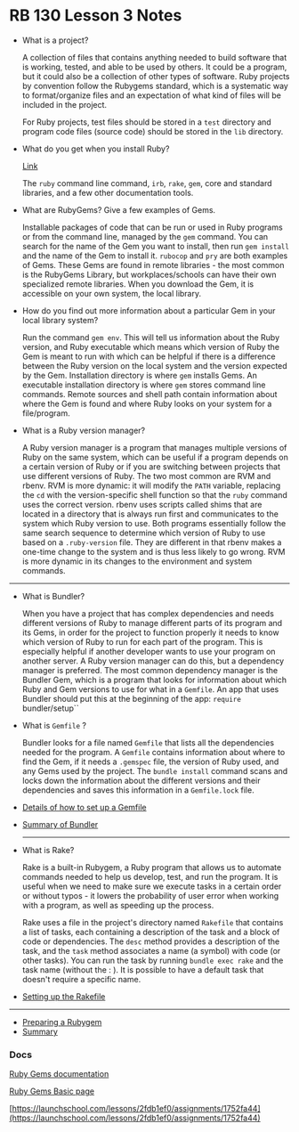 # RB 130 Lesson 3 Notes

- What is a project?

    A collection of files that contains anything needed to build software that is working, tested, and able to be used by others. It could be a program, but it could also be a collection of other types of software. Ruby projects by convention follow the Rubygems standard, which is a systematic way to format/organize files and an expectation of what kind of files will be included in the project.

    For Ruby projects, test files should be stored in a `test`  directory and program code files (source code) should be stored in the `lib` directory. 

- What do you get when you install Ruby?

    [Link](https://launchschool.com/books/core_ruby_tools/read/your_ruby_installation#whatgetsinstalledwithruby)

    The `ruby` command line command, `irb`, `rake`, `gem`, core and standard libraries, and a few other documentation tools.

- What are RubyGems? Give a few examples of Gems.

    Installable packages of code that can be run or used in Ruby programs or from the command line, managed by the `gem` command. You can search for the name of the Gem you want to install, then run `gem install` and the name of the Gem to install it. `rubocop` and `pry` are both examples of Gems. These Gems are found in remote libraries - the most common is the RubyGems Library, but workplaces/schools can have their own specialized remote libraries. When you download the Gem, it is accessible on your own system, the local library.

- How do you find out more information about a particular Gem in your local library system?

    Run the command `gem env`. This will tell us information about the Ruby version, and Ruby executable which means which version of Ruby the Gem is meant to run with which can be helpful if there is a difference between the Ruby version on the local system and the version expected by the Gem. Installation directory is where `gem` installs Gems. An executable installation directory is where `gem` stores command line commands. Remote sources and shell path contain information about where the Gem is found and where Ruby looks on your system for a file/program. 

- What is a Ruby version manager?

    A Ruby version manager is a program that manages multiple versions of Ruby on the same system, which can be useful if a program depends on a certain version of Ruby or if you are switching between projects that use different versions of Ruby. The two most common are RVM and rbenv. RVM is more dynamic: it will modify the `PATH` variable, replacing the `cd` with the version-specific shell function so that the `ruby` command uses the correct version. rbenv uses scripts called shims that are located in a directory that is always run first and communicates to the system which Ruby version to use. Both programs essentially follow the same search sequence to determine which version of Ruby to use based on a `.ruby-version` file. They are different in that rbenv makes a one-time change to the system and is thus less likely to go wrong. RVM is more dynamic in its changes to the environment and system commands.

---

- What is Bundler?

    When you have a project that has complex dependencies and needs different versions of Ruby to manage different parts of its program and its Gems, in order for the project to function properly it needs to know which version of Ruby to run for each part of the program. This is especially helpful if another developer wants to use your program on another server. A Ruby version manager can do this, but a dependency manager is preferred. The most common dependency manager is the Bundler Gem, which is a program that looks for information about which Ruby and Gem versions to use for what in a `Gemfile`.  An app that uses Bundler should put this at the beginning of the app: `require `bundler/setup``

- What is `Gemfile` ?

    Bundler looks for a file named `Gemfile` that lists all the dependencies needed for the program. A `Gemfile` contains information about where to find the Gem, if it needs a `.gemspec` file, the version of Ruby used, and any Gems used by the project. The `bundle install` command scans and locks down the information about the different versions and their dependencies and saves this information in a `Gemfile.lock` file.

- [Details of how to set up a Gemfile](https://launchschool.com/lessons/2fdb1ef0/assignments/61b773fd)
- [Summary of Bundler](https://launchschool.com/books/core_ruby_tools/read/bundler#summary)

    ---

- What is Rake?

    Rake is a built-in Rubygem, a Ruby program that allows us to automate commands needed to help us develop, test, and run the program. It is useful when we need to make sure we execute tasks in a certain order or without typos - it lowers the probability of user error when working with a program, as well as speeding up the process.

    Rake uses a file in the project's directory named `Rakefile` that contains a list of tasks, each containing a description of the task and a block of code or dependencies. The `desc` method provides a description of the task, and the `task` method associates a name (a symbol) with code (or other tasks). You can run the task by running `bundle exec rake` and the task name (without the : ). It is possible to have a default task that doesn't require a specific name.

- [Setting up the Rakefile](https://launchschool.com/lessons/2fdb1ef0/assignments/f0ffb4db)

---

- [Preparing a Rubygem](https://launchschool.com/lessons/2fdb1ef0/assignments/918536a2)
- [Summary](https://launchschool.com/lessons/2fdb1ef0/assignments/8baba62e)

### Docs

[Ruby Gems documentation](https://guides.rubygems.org/)

[Ruby Gems Basic page](http://guides.rubygems.org/rubygems-basics/)

[https://launchschool.com/lessons/2fdb1ef0/assignments/1752fa44](https://launchschool.com/lessons/2fdb1ef0/assignments/1752fa44)
